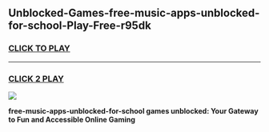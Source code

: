 
## Unblocked-Games-free-music-apps-unblocked-for-school-Play-Free-r95dk
<h3>
<a href="https://premium76.site?title=free-music-apps-unblocked-for-school&ref=18A1">CLICK TO PLAY</a></h3>
<hr>

<h3>
<a href="https://premium76.site?title=free-music-apps-unblocked-for-school&ref=18A1">CLICK 2 PLAY</a>
  
</h3>

<a href="https://premium76.site?title=free-music-apps-unblocked-for-school&ref=18A1"><img src="https://clearcache.store/games.png"></a>


**free-music-apps-unblocked-for-school games unblocked: Your Gateway to Fun and Accessible Online Gaming**
